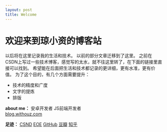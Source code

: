 ```yaml
---
layout: post
title: Welcome
---
```


# 欢迎来到琼小资的博客站

以后将在这里记录我的生活和技术。
以前的部分文章迁移到了这里。
之前在CSDN上写过一些技术博客，感觉写的太水，就不往这里转了，在下面的链接里直接可以找到。
希望能在后面把生活和技术都记录的更详细，更有水准，更有价值。
为了这个目的，有几个方面需要提升：

* 技术的精度和广度
* 文字的提炼
* 排版



<b>about me：</b>
	安卓开发者     JS前端开发者  
	[blog.withouz.com](http://blog.withouz.com)

<b>足迹：</b>
	[CSND](http://blog.csdn.net/luozhi3527)    [EOE](http://www.eoeandroid.com/space-uid-647584.html)    [GitHub](https://github.com/vicent900527)		[豆瓣](http://www.douban.com/people/54613644/)    [知乎](http://www.zhihu.com/people/qiong-xiao-zi)    